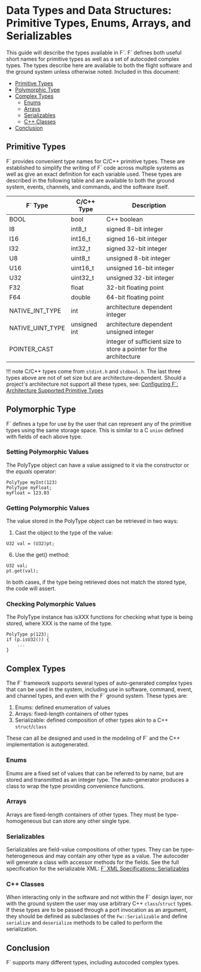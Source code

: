 # Data Types and Data Structures: Primitive Types, Enums, Arrays, and Serializables

This guide will describe the types available in F´.  F´ defines both useful short names for primitive types as well as
a set of autocoded complex types.  The types describe here are available to both the flight software and the ground
system unless otherwise noted. Included in this document:

- [Primitive Types](#primitive-types)
- [Polymorphic Type](#polymorphic-type)
- [Complex Types](#complex-types)
    - [Enums](#enums)
    - [Arrays](#arrays)
    - [Serializables](#serializables)
    - [C++ Classes](#c-classes)
- [Conclusion](#conclusion)

## Primitive Types

F´ provides convenient type names for C/C++ primitive types. These are established to simplify the writing of F´ code
across multiple systems as well as give an exact definition for each variable used. These types are described in the
following table and are available to both the ground system, events, channels, and commands, and the software itself.

| F´ Type | C/C++ Type | Description             |
|---------|------------|-------------------------|
| BOOL    | bool       | C++ boolean             |
| I8      | int8_t     | signed 8-bit integer    |
| I16     | int16_t    | signed 16-bit integer   |
| I32     | int32_t    | signed 32-bit integer   |
| U8      | uint8_t    | unsigned 8-bit integer  |
| U16     | uint16_t   | unsigned 16-bit integer |
| U32     | uint32_t   | unsigned 32-bit integer |
| F32     | float      | 32-bit floating point   |
| F64     | double     | 64-bit floating point   |
| NATIVE_INT_TYPE  | int           | architecture dependent integer |
| NATIVE_UINT_TYPE | unsigned int  | architecture dependent unsigned integer |
| POINTER_CAST     |               | integer of sufficient size to store a pointer for the architecture |

!!! note
    C/C++ types come from `stdint.h` and `stdbool.h`.  The last three types above are not of set size but are architecture-dependent. Should a project's architecture not support all these types, see: [Configuring F´: Architecture Supported Primitive Types](../framework/configuring-fprime.md)

## Polymorphic Type

F´ defines a type for use by the user that can represent any of the primitive types using the same storage space. This
is similar to a C `union` defined with fields of each above type.

### Setting Polymorphic Values

The PolyType object can have a value assigned to it via the constructor or the *equals* operator:

```
PolyType myInt(123)
PolyType myFloat;
myFloat = 123.03
```

### Getting Polymorphic Values

The value stored in the PolyType object can be retrieved in two ways:

1)  Cast the object to the type of the value:
```
U32 val = (U32)pt;
```
6)  Use the get() method:
```
U32 val;
pt.get(val);
```

In both cases, if the type being retrieved does not match the stored
type, the code will assert.

### Checking Polymorphic Values

The PolyType instance has isXXX functions for checking what type is being stored, where XXX is the name of the type.

```
PolyType p(123);
if (p.isU32()) {
    ...
}
```

## Complex Types

The F´ framework supports several types of auto-generated complex types that can be used in the system, including use
in software, command, event, and channel types, and even with the F´ ground system. These types are:

1. Enums: defined enumeration of values
2. Arrays: fixed-length containers of other types
3. Serializable: defined composition of other types akin to a C++ `struct`/`class`

These can all be designed and used in the modeling of F´ and the C++ implementation is autogenerated.

### Enums

Enums are a fixed set of values that can be referred to by name, but are stored and transmitted as an integer type. The
auto-generator produces a class to wrap the type providing convenience functions.

### Arrays

Arrays are fixed-length containers of other types. They must be type-homogeneous but can store any other single type.

### Serializables

Serializables are field-value compositions of other types. They can be type-heterogeneous and may contain any other type
as a value. The autocoder will generate a class with accessor methods for the fields. See the full specification for
the serializable XML: [F´ XML Specifications: Serializables](../framework/xml-specification.md#serializable)

### C++ Classes

When interacting only in the software and not within the F´ design layer, nor with the ground system the user may use
arbitrary C++ `class`/`struct` types. If these types are to be passed through a port invocation as an argument, they
should be defined as subclasses of the `Fw::Serializable` and define `serialize` and `deserialize` methods to be called
to perform the serialization.

## Conclusion

F´ supports many different types, including autocoded complex types.